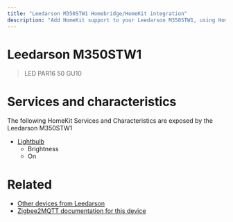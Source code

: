 ```yaml
---
title: "Leedarson M350STW1 Homebridge/HomeKit integration"
description: "Add HomeKit support to your Leedarson M350STW1, using Homebridge, Zigbee2MQTT and homebridge-z2m."
---
```

<!---
This file has been GENERATED using src/docgen/docgen.ts
DO NOT EDIT THIS FILE MANUALLY!
-->
# Leedarson M350STW1
> LED PAR16 50 GU10


# Services and characteristics
The following HomeKit Services and Characteristics are exposed by
the Leedarson M350STW1

* [Lightbulb](../../light.md)
  * Brightness
  * On


# Related
* [Other devices from Leedarson](../index.md#leedarson)
* [Zigbee2MQTT documentation for this device](https://www.zigbee2mqtt.io/devices/M350STW1.html)